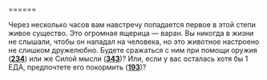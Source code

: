 ======

Через несколько часов вам навстречу попадается первое в этой степи живое существо. Это огромная ящерица — варан. Вы никогда в жизни не слышали, чтобы он нападал на человека, но это животное настроено не слишком дружелюбно. Будете сражаться с ним при помощи оружия ([**234**](#n_234)) или же Силой мысли ([**343**](#n_343))? Или, если у вас осталась хотя бы 1 ЕДА, предпочтете его покормить ([**193**](#n_193))?

